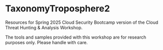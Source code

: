 # TaxonomyTroposphere2
Resources for Spring 2025 Cloud Security Bootcamp version of the Cloud Threat Hunting & Analysis Workshop.

The tools and samples provided with this workshop are for research purposes only. Please handle with care.
